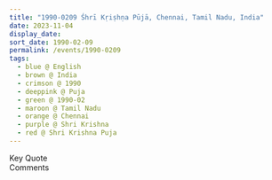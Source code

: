 ```yaml
---
title: "1990-0209 Śhrī Kṛiṣhṇa Pūjā, Chennai, Tamil Nadu, India"
date: 2023-11-04
display_date: 
sort_date: 1990-02-09
permalink: /events/1990-0209
tags:
  - blue @ English
  - brown @ India
  - crimson @ 1990
  - deeppink @ Puja
  - green @ 1990-02
  - maroon @ Tamil Nadu
  - orange @ Chennai
  - purple @ Shri Krishna
  - red @ Shri Krishna Puja
---
```


<wave-list>
  <list-title color="green" width="75">Key Quote</list-title>
  <list-item color="BlanchedAlmond"  width="200"></list-item>
  <list-item color="Lavender"></list-item>
  <list-item color="BlanchedAlmond"></list-item>
</wave-list>

<br>

<wave-list>
  <list-title color="green" width="75">Comments</list-title>
  <list-item color="BlanchedAlmond"  width="200"></list-item>
  <list-item color="Lavender"></list-item>
  <list-item color="BlanchedAlmond"></list-item>
</wave-list>